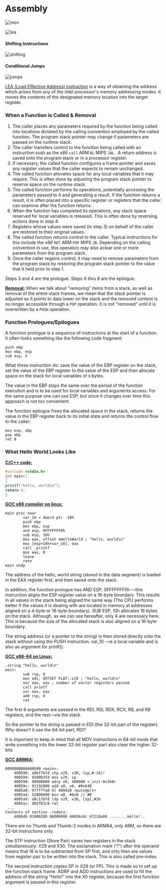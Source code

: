 # Assembly



![mov](./screenshots/mov.png)



![lea](./screenshots/lea.png)



#### Shifting Instructions

![shifting](./screenshots/shifting.png)



#### Conditional Jumps

![jumps](./screenshots/jumps.png)

<u>LEA (Load Effective Address) instruction</u> is a way of obtaining the address which arises from any of the Intel processor's memory addressing modes. it moves the contents of the designated memory location into the target register.



### When a Function is Called & Removal

1. The caller places any parameters required by the function being called into locations dictated by the calling convention employed by the called function. The program stack pointer may change if parameters are passed on the runtime stack.
2. The caller transfers control to the function being called with an instruction sush as the x86 `call` ARM `BL` MIPS `JAL` . A return address is saved onto the program stack or in a processor register. 
3. If necessary, the called function configures a frame pointer and saves any register values that the caller expects to remain unchanged.
4. The called function allovates space for any local variables that it may require. This is often done by adjusting the program stack pointer to reserve space on the runtime stack.
5. The called function performs its operations, potentially accessing the parameters passed to it and generating a result. If the function returns a result, it is often placed into a specific register or registers that the caller can examine after the function returns.
6. When the function has completed its operations, any stack space reserved for local variables is released. This is often done by reversing actions done in step 4.
7. Registers whose values were saved (in step 3) on behalf of the caller are restored to their original values.
8. The called function returns control to the caller. Typical instructions for this include the x86 `RET` ARM `POP` MIPS `JB`. Depending on the calling convention in use, this operation may also aclear one or more parameters from the program stack.
9. Once the caller regains control, it may need to remove parameters from the program stack by restoring the program stack pointer to the value that it held prior to step 1. 

Steps 3 and 4 are the prologue. Steps 6 thru 8 are the epilogue. 

**<u>Removal:</u>** When we talk about "removing" items from a stack, as well as removal of the entire stack frames, we mean that the stack pointer is adjusted so it points to data lower on the stack and the removed content is no longer accessible through a `POP` operation. It is not "removed" until it is overwritten by a `PUSH` operation. 



### Function Prologues/Epilogues

A function prologue is a sequence of instructions at the start of a function. It often
looks something like the following code fragment:

```assembly
push ebp
mov ebp, esp
sub esp, X
```

What these instruction do: save the value of the EBP register on the stack, set the
value of the EBP register to the value of the ESP and then allocate space on the stack
for local variables of `X` bytes.

The value in the EBP stays the same over the period of the function execution and is
to be used for local variables and arguments access. For the same purpose one can
use ESP, but since it changes over time this approach is not too convenient.

The function epilogue frees the allocated space in the stack, returns the value in the
EBP register back to its initial state and returns the control flow to the caller:

```assembly
mov esp, ebp
pop ebp
ret 0
```



### What Hello World Looks Like

**<u>C/C++ code:</u>**

```c
#include <stdio.h>
int main()
{
printf("hello, world\n");
return 0;
}
```

**<u>GCC x86 compiler on linux:</u>**

```assembly
main proc near
        var_10 = dword ptr -10h
        push ebp
        mov ebp, esp
        and esp, 0FFFFFFF0h
        sub esp, 10h
        mov eax, offset aHelloWorld ; "hello, world\n"
        mov [esp+10h+var_10], eax
        call _printf
        mov eax, 0
        leave
        retn
main endp
```

The address of the hello, world string (stored in the data segment) is loaded in the EAX register first, and then saved onto the stack.

In addition, the function prologue has AND ESP, 0FFFFFFF0h —this instruction aligns
the ESP register value on a 16-byte boundary. This results in all values in the stack
being aligned the same way (The CPU performs better if the values it is dealing with
are located in memory at addresses aligned on a 4-byte or 16-byte boundary).
SUB ESP, 10h allocates 16 bytes on the stack. Although, as we can see hereafter,
only 4 are necessary here. This is because the size of the allocated stack is also aligned on a 16-byte boundary.

The string address (or a pointer to the string) is then stored directly onto the stack
without using the PUSH instruction. var_10 —is a local variable and is also an argument
for printf().

**<u>GCC x86-64 on Linux:</u>**

```assembly
.string "hello, world\n"
main:
        sub rsp, 8
        mov edi, OFFSET FLAT:.LC0 ; "hello, world\n"
        xor eax, eax ; number of vector registers passed
        call printf
        xor eax, eax
        add rsp, 8
        ret
```

The first 6 arguments are passed in the RDI, RSI, RDX, RCX, R8, and R9 registers, and
the rest—via the stack.

So the pointer to the string is passed in EDI (the 32-bit part of the register). Why
doesn’t it use the 64-bit part, RDI?

It is important to keep in mind that all MOV instructions in 64-bit mode that write
something into the lower 32-bit register part also clear the higher 32-bits



**<u>GCC ARM64:</u>**

```assembly
0000000000400590 <main>:
    400590: a9bf7bfd stp x29, x30, [sp,#-16]!
    400594: 910003fd mov x29, sp
    400598: 90000000 adrp x0, 400000 <_init-0x3b8>
    40059c: 91192000 add x0, x0, #0x648
    4005a0: 97ffffa0 bl 400420 <puts@plt>
    4005a4: 52800000 mov w0, #0x0 // #0
    4005a8: a8c17bfd ldp x29, x30, [sp],#16
    4005ac: d65f03c0 ret
 ...
Contents of section .rodata:
	400640 01000200 00000000 48656c6c 6f210a00 ........Hello!..
```

There are no Thumb and Thumb-2 modes in ARM64, only ARM, so there are 32-bit
instructions only.

The STP instruction (Store Pair) saves two registers in the stack simultaneously: X29
and X30. The exclamation mark (“!”) after the operand means that 16 is to be subtracted from SP first, and only then are values from register pair to be written into the stack. This is also called pre-index.

The second instruction copies SP in X29 (or FP). This is made so to set up the function
stack frame. ADRP and ADD instructions are used to fill the address of the string “Hello!” into the X0 register, because the first function argument is passed in this register.
